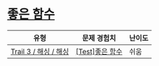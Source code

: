 # [좋은 함수](https://www.codetree.ai/trails/complete/curated-cards/test-hash-function)

|유형|문제 경험치|난이도|
|---|---|---|
|[Trail 3 / 해싱 / 해싱](https://www.codetree.ai/trail-info/novice-high/)|[[Test]좋은 함수](https://www.codetree.ai/trails/complete/curated-cards/test-hash-function/)|쉬움|


